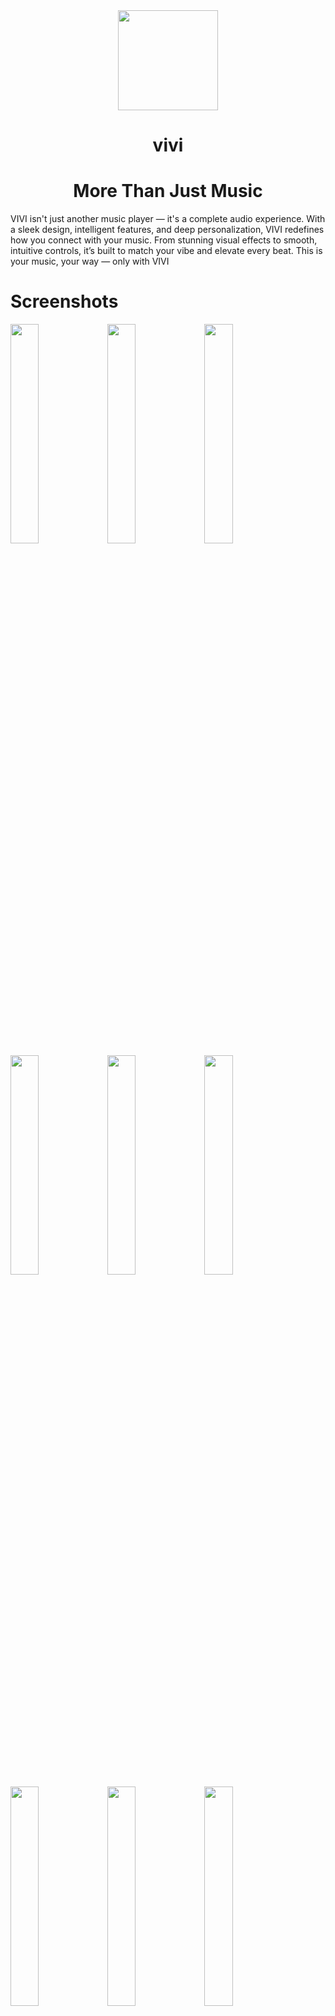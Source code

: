 <div align="center">
 <img src="https://github.com/vivizzz007/vivi-music/blob/main/fastlane/metadata/android/en-US/images/icon-playstore.png.png?raw=true" width="160" height="160" style="display: block; margin: 0 auto"/>
 <h1>vivi</h1>
<h1>More Than Just Music</h1>

</div>

<div> VIVI isn't just another music player — it's a complete audio experience. With a sleek design, intelligent features, and deep personalization, VIVI redefines how you connect with your music. From stunning visual effects to smooth, intuitive controls, it’s built to match your vibe and elevate every beat. This is your music, your way — only with VIVI
</div>

<h1>Screenshots</h1>
<p>
<img src="https://github.com/vivizzz007/vivi-music/blob/main/NEW-UI/15.png?raw=true" width="30%" />
  <img src="https://github.com/vivizzz007/vivi-music/blob/main/NEW-UI/7.png?raw=true" width="30%" />
  <img src="https://github.com/vivizzz007/vivi-music/blob/main/NEW-UI/4.png?raw=true" width="30%" />
  <img src="https://github.com/vivizzz007/vivi-music/blob/main/NEW-UI/3.png?raw=true" width="30%" />
  <img src="https://github.com/vivizzz007/vivi-music/blob/main/NEW-UI/2.png?raw=true" width="30%" />
  <img src="https://github.com/vivizzz007/vivi-music/blob/main/NEW-UI/6.png?raw=true" width="30%" />
  <img src="https://github.com/vivizzz007/vivi-music/blob/main/NEW-UI/14.png?raw=true" width="30%" />
  <img src="https://github.com/vivizzz007/vivi-music/blob/main/NEW-UI/5.png?raw=true" width="30%" />
  <img src="https://github.com/vivizzz007/vivi-music/blob/main/NEW-UI/8.png?raw=true" width="30%" />
<img src="https://github.com/vivizzz007/vivi-music/blob/main/NEW-UI/1.png?raw=true" width="30%" />
</p>

<div align="center">
  <h1>📢 OTA Update Notice</h1>
  <p style="font-size: 18px; max-width: 800px; padding: 0 16px;">
    ⚠️ <strong>If you download the APK from a tag starting with <code>IZ</code></strong>, you <b>will NOT receive OTA (Over-The-Air) updates</b> via the in-app updater.<br><br>
    ✅ <strong>If you download the APK from a tag starting with <code>v</code></strong> (like <code>v3.2.1</code>), you <b>WILL receive OTA updates</b> directly in the app.
  </p>
</div>

<h1 class="features-section-title">✨ Features</h1>

<div class="features-grid">
  <div class="feature-card">
    <h3>🎧 Modern UI</h3>
    <p>Material You-inspired design with smooth transitions and dynamic theming.</p>
  </div>
  <div class="feature-card">
    <h3>📷 QR Music Sharing</h3>
    <p>Share any song or playlist instantly using a QR code.</p>
  </div>
  <div class="feature-card">
    <h3>🎵 YouTube & YT Music Playback</h3>
    <p>Stream music from YouTube without ads and enjoy background playback.</p>
  </div>
  <div class="feature-card">
    <h3>⬇️ Offline Downloads</h3>
    <p>Cache and download music for offline listening anytime, anywhere.</p>
  </div>
  <div class="feature-card">
    <h3>📝 Synced Lyrics</h3>
    <p>Enjoy karaoke-style synced lyrics with your favorite tracks.</p>
  </div>
  <div class="feature-card">
    <h3>🔇 Skip Silence</h3>
    <p>Automatically skip silent sections for uninterrupted music flow.</p>
  </div>
  <div class="feature-card">
    <h3>🎚️ Audio Normalization</h3>
    <p>Keep all tracks playing at consistent volume levels.</p>
  </div>
  <div class="feature-card">
    <h3>🌍 Localization</h3>
    <p>Available in multiple languages for a global experience.</p>
  </div>
  <div class="feature-card">
    <h3>🚗 Android Auto</h3>
    <p>Full support for Android Auto with optimized car-friendly UI.</p>
  </div>
  <div class="feature-card">
    <h3>⚙️ Built-in Updater</h3>
    <p>Receive OTA updates directly inside the app—no hassle!</p>
  </div>
</div>


<div align="center">
  <h1>📥 Download Now</h1>
  <a href="https://github.com/vivizzz007/vivi-music/releases" target="_blank" style="
    display: inline-block;
    background-color: #4CAF50;
    color: white;
    padding: 14px 28px;
    font-size: 18px;
    border-radius: 8px;
    text-decoration: none;
    box-shadow: 0 4px 12px rgba(0, 0, 0, 0.2);
    transition: background-color 0.3s ease, transform 0.2s ease;
  " onmouseover="this.style.backgroundColor='#45a049'; this.style.transform='scale(1.05)';" onmouseout="this.style.backgroundColor='#4CAF50'; this.style.transform='scale(1)';">
    Get Latest Version →
  </a>
</div>

<div align="center">
  <h1>🔄 How to Enable OTA Updates?</h1>
  <p style="font-size: 16px; max-width: 800px; padding: 0 16px;">
    To receive Over-The-Air (OTA) updates directly within the Vivi Music app, you must allow the app to install updates on your device. This requires enabling the <b>"Install unknown apps"</b> permission.
  </p>
</div>

<div style="max-width: 700px; margin: 0 auto; font-size: 15px; padding: 20px;">
  <ol>
    <li>Go to your device's <b>Settings</b>.</li>
    <li>Navigate to <b>Apps & notifications</b> (or <b>Apps</b> depending on your phone).</li>
    <li>Find and tap on <b>Vivi Music</b> from the list of installed apps.</li>
    <li>Scroll down and select <b>Install unknown apps</b>.</li>
    <li>Toggle ON the option <b>"Allow from this source"</b>.</li>
    <li>You're done! OTA updates will now be able to install automatically from within the app.</li>
  </ol>
</div>


<div align="center">
<h1> Q: Why vivimusic isn't showing in Android Auto? </h1>
</div>

1. Go to Android Auto's settings and tap multiple times on the version in the bottom to enable
   developer settings
2. In the three dots menu at the top-right of the screen, click "Developer settings"
3. Enable "Unknown sources"

<div align="center">
<h1>Disclaimer</h1>
</div>

This project and its contents are not affiliated with, funded, authorized, endorsed by, or in any way associated with YouTube, Google LLC, VIVI Group LLC or any of its affiliates and subsidiaries.

Any trademark, service mark, trade name, or other intellectual property rights used in this project are owned by the respective owners.


<div align="center">

</div>
